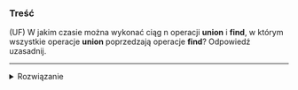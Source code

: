 ### Treść
(UF)
W jakim czasie można wykonać ciąg n operacji **union** i **find**, w którym wszystkie operacje **union**
poprzedzają operacje **find**? Odpowiedź uzasadnij.

------
<details><summary>Rozwiązanie</summary>
<p>
    
Ciąg n operacji **Union** wykonujemy każdą operację w czasie stałym. Następnie operacje **Find** wykonujemy w czasie stałym zamortyzowanym, dzięki kompresji ścieżek po których idziemy z wierzchołka do korzenia.

Łączna suma czasu wykonywania `n` operacji jest równa `cn` gdzie `c` to jakaś mała stała.
    
